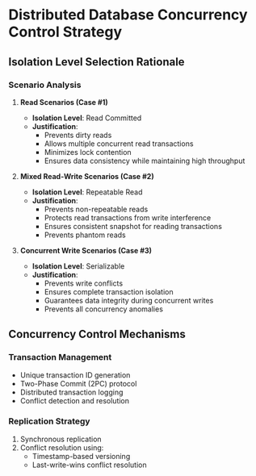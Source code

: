 # Distributed Database Concurrency Control Strategy

## Isolation Level Selection Rationale

### Scenario Analysis
1. **Read Scenarios (Case #1)**
   - **Isolation Level**: Read Committed
   - **Justification**:
     * Prevents dirty reads
     * Allows multiple concurrent read transactions
     * Minimizes lock contention
     * Ensures data consistency while maintaining high throughput

2. **Mixed Read-Write Scenarios (Case #2)**
   - **Isolation Level**: Repeatable Read
   - **Justification**:
     * Prevents non-repeatable reads
     * Protects read transactions from write interference
     * Ensures consistent snapshot for reading transactions
     * Prevents phantom reads

3. **Concurrent Write Scenarios (Case #3)**
   - **Isolation Level**: Serializable
   - **Justification**:
     * Prevents write conflicts
     * Ensures complete transaction isolation
     * Guarantees data integrity during concurrent writes
     * Prevents all concurrency anomalies

## Concurrency Control Mechanisms

### Transaction Management
- Unique transaction ID generation
- Two-Phase Commit (2PC) protocol
- Distributed transaction logging
- Conflict detection and resolution

### Replication Strategy
1. Synchronous replication
2. Conflict resolution using:
   - Timestamp-based versioning
   - Last-write-wins conflict resolution
